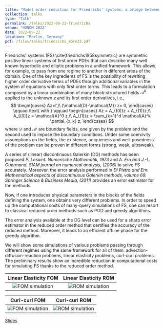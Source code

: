 ```yaml
---
title: "Model order reduction for Friedrichs' systems: a bridge between elliptic and hyperbolic problems"
collection: talks
type: "Talk"
permalink: /talks/2022-09-22-friedrichs
venue: "HONOM 2022"
date: 2022-09-22
location: "Berlin, Germany"
pdf: /files/talks/friedrichs_more22.pdf
---
```


Friedrichs' systems (FS) \cite{friedrichs1958symmetric} are symmetric positive linear systems  of first order PDEs that can describe many well known hyperbolic and elliptic problems in a unified framework. This allows, for example, to pass from one regime to another in different areas of the domain.
One of the key ingredients of FS is the possibility of rewriting higher order derivative terms of PDEs through additional variables in the system of equations with only first order terms. 
This leads to a formulation composed by a linear combination of many block-structured fields $\mathcal{A}^k$ applied to the unknown $z$ and its first order derivatives, i.e.,
$$
	\begin{cases}
		Az=f,\\
		(\mathcal{D}-\mathcal{M}) z= 0,
	\end{cases} \qquad
\text{ with }
	 \qquad 
	\begin{cases}
		Az = A_{(0)}z + A_{(1)}z,\\
			A_{(0)}z = \mathcal{A}^0 z,\\
		A_{(1)}z = \sum_{k=1}^d \mathcal{A}^k \partial_{x_k} z,
	\end{cases}
$$
where $\mathcal{D}$ and $\mathcal{M}$ are boundary fields, one given by the problem and the second used to impose the boundary conditions. Under some coercivity assumptions on the fields, the existence, uniqueness and well-posedness of the problem can be proven in different forms (strong, weak, ultraweak). 


A series of (linear) discontinuous Galerkin (DG) methods has been proposed *P. Lesaint. Numerische Mathematik, 1973* and *A. Ern and J.-L. Guermond. SIAM journal on numerical analysis, (2006)* to solve FS accurately. Moreover, the error analysis performed in *Di Pietro and Ern. Mathematical aspects of discontinuous Galerkin methods, volume 69.
Springer Science & Business Media, (2011)* provides an error estimator for the methods. 


Now, if one introduces physical parameters in the blocks of the fields defining the system, one obtains very different problems. 
In order to speed up the computational costs of many-query simulations of FS, one can resort to  classical reduced order methods such as POD and greedy algorithms.


The error analysis available at the DG level can be used for a sharp error estimator in the reduced order method that certifies the accuracy of the reduced method. Moreover, it leads to  an efficient offline phase for the greedy algorithm.


We will show some simulations of various problems passing through different regimes using the same framework for all of them: advection-diffusion-reaction problems, linear elasticity problems, curl-curl problems.
The preliminary results show an incredible reduction in computational costs for simulating FS thanks to the reduced order method.

Linear Elasticity FOM      |  Linear Elasticity ROM 
:-------------------------:|:-------------------------:
![FOM simulation](/images/posts/friedrichs_more22/elastic/FOM12.png)|![ROM simulation](/images/posts/friedrichs_more22/elastic/ROM12.png)

Curl-curl FOM      |  Curl-curl ROM 
:-------------------------:|:-------------------------:
![FOM simulation](/images/posts/friedrichs_more22/maxwell/FOM18.png)|![ROM simulation](/images/posts/friedrichs_more22/maxwell/ROM18.png)




[Slides](/files/talks/friedrichs_more22.pdf)


